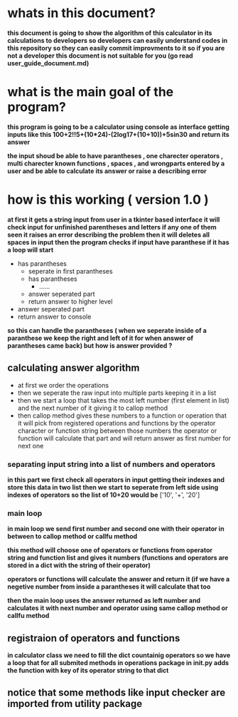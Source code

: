 # whats in this document?

**this document is going to show the algorithm of this calculator in its calculations to developers
so developers can easily understand codes in this repository so they can easily commit improvments to it
so if you are not a developer this document is not suitable for you (go read user_guide_document.md)**

# what is the main goal of the program?
**this program is going to be a calculator using console as interface getting inputs like this 
100+2!!5+(10*24)-(2log17+(10+10))+5sin30 and return its answer**

**the input shoud be able to have parantheses , one charecter operators , multi charecter known functions , spaces , and wrongparts entered by a user
 and be able to calculate its answer or raise a describing error**

# how is this working ( version 1.0 )

**at first it gets a string input from user in a tkinter based interface 
it will check input for unfinished parentheses and letters if any one of them seen it raises an error describing the problem
then it will deletes all spaces in input
then the program checks if input have paranthese if it has a loop will 
start**

- has parantheses
  - seperate in first parantheses
  - has parantheses
    - ......
  - answer seperated part
  - return answer to higher level
- answer seperated part
- return answer to console

**so this can handle the parantheses ( when we seperate inside of a paranthese we keep the right and left of it for when answer of parantheses came back)
but how is answer provided ?**

## calculating answer algorithm

- at first we order the operations
- then we seperate the raw input into multiple parts keeping it in a list
- then we start a loop that takes the most left number (first element in list) and the next number of it  giving it to callop method
- then callop method gives these numbers to a function or operation that it will pick from registered operations and functions  by the operator character or function string between those numbers the operator or function  will calculate that part and will return answer as first number for next one

### separating input string into a list of numbers and operators

**in this part we first check all operators in input getting their indexes and store this data in two list
then we start to seperate from left side using indexes of operators so the list of 10+20 would be**
    ['10', '+', '20']

### main loop
**in main loop we send first number and second one  with their operator in between to callop method or callfu method**

**this method will choose one of operators or functions from operator string and function list and gives it numbers (functions and operators are stored in a dict with the string of their operator)**

**operators or functions will calculate the answer and return it (if we have a negetive number from inside a parantheses it will calculate that too**

**then the main loop uses the answer returned as left number and calculates it with next number and operator using same callop method or callfu method**

## registraion of operators and functions

**in calculator class we need to fill the dict countainig operators so we have a loop that for all submited methods in operations package in __init__.py adds the function with key of its operator string to that dict**

## notice that some methods like input checker are imported from utility package
